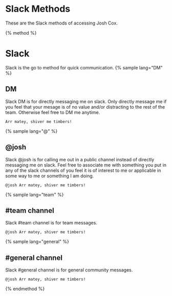 # Slack Methods

These are the Slack methods of accessing Josh Cox.

{% method %}
# Slack
Slack is the go to method for quick communication.
{% sample lang="DM" %}

## DM

Slack DM is for directly messaging me on slack.  Only directly message
me if you feel that your mesage is of no value and/or distracting to the
rest of the team.  Otherwise feel free to DM me anytime.

```
Arr matey, shiver me timbers!
```

{% sample lang="@" %}
## @josh

Slack @josh is for calling me out in a public channel instead of directly messaging me on slack.  Feel free to associate me with something you put in any of the slack channels of you feel it is of interest to me or applicable in some way to me or something I am doing.

```
@josh Arr matey, shiver me timbers!
```

{% sample lang="team" %}
## #team channel

Slack #team channel is for team messages.

```
@josh Arr matey, shiver me timbers!
```

{% sample lang="general" %}
## #general channel

Slack #general channel is for general community messages.

```
@josh Arr matey, shiver me timbers!
```
{% endmethod %}
